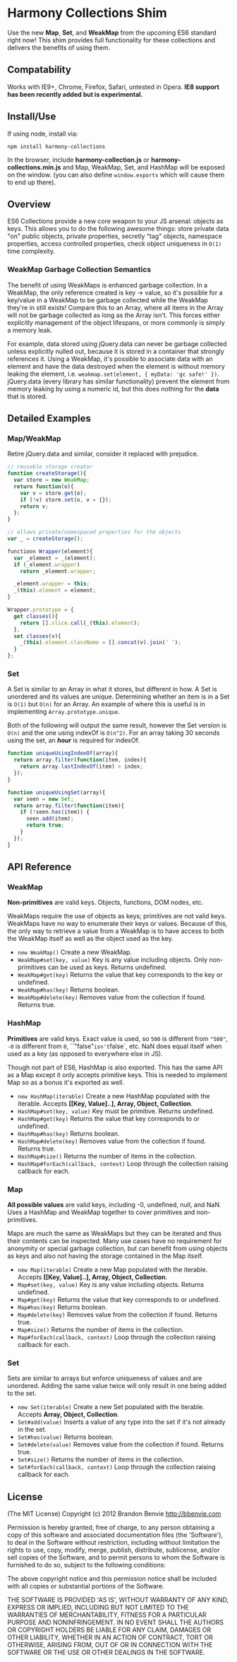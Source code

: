 # Harmony Collections Shim

Use the new __Map__, __Set__, and __WeakMap__ from the upcoming ES6 standard right now! This shim provides full functionality for these collections and delivers the benefits of using them.

## Compatability

Works with IE9+, Chrome, Firefox, Safari, untested in Opera. __IE8 support has been recently added but is experimental.__

## Install/Use

If using node, install via:

    npm install harmony-collections

In the browser, include __harmony-collection.js__ or __harmony-collections.min.js__ and Map, WeakMap, Set, and HashMap will be exposed on the window. (you can also define `window.exports` which will cause them to end up there).

## Overview

ES6 Collections provide a new core weapon to your JS arsenal: objects as keys. This allows you to do the following awesome things: store private data "on" public objects, private properties, secretly "tag" objects, namespace properties, access controlled properties, check object uniqueness in `O(1)` time complexity.

### WeakMap Garbage Collection Semantics

The benefit of using WeakMaps is enhanced garbage collection. In a WeakMap, the only reference created is key -> value, so it's possible for a key/value in a WeakMap to be garbage collected while the WeakMap they're in still exists! Compare this to an Array, where all items in the Array will not be garbage collected as long as the Array isn't. This forces either explicitly management of the object lifespans, or more commonly is simply a memory leak.

For example, data stored using jQuery.data can never be garbage collected unless explicitly nulled out, because it is stored in a container that strongly references it. Using a WeakMap, it's possible to associate data with an element and have the data destroyed when the element is without memory leaking the element, i.e. `weakmap.set(element, { myData: 'gc safe!' })`. jQuery.data (every library has similar functionality) prevent the element from memory leaking by using a numeric id, but this does nothing for the __data__ that is stored.

## Detailed Examples

### Map/WeakMap
Retire jQuery.data and similar, consider it replaced with prejudice.

```javascript
// reusable storage creator
function createStorage(){
  var store = new WeakMap;
  return function(o){
    var v = store.get(o);
    if (!v) store.set(o, v = {});
    return v;
  };
}

// allows private/namespaced properties for the objects
var _ = createStorage();

functioon Wrapper(element){
  var _element = _(element);
  if (_element.wrapper)
    return _element.wrapper;

  _element.wrapper = this;
  _(this).element = element;
}

Wrapper.prototype = {
  get classes(){
    return [].slice.call(_(this).element);
  },
  set classes(v){
    _(this).element.className = [].concat(v).join(' ');
  }
};
```

### Set
A Set is similar to an Array in what it stores, but different in how. A Set is unordered and its values are unique. Determining whether an item is in a Set is `O(1)` but `O(n)` for an Array. An example of where this is useful is in implementing `Array.prototype.unique`.

Both of the following will output the same result, however the Set version is `O(n)` and the one using indexOf is `O(n^2)`. For an array taking 30 seconds using the set, an __*hour*__ is required for indexOf.

```javascript
function uniqueUsingIndexOf(array){
  return array.filter(function(item, index){
    return array.lastIndexOf(item) > index;
  });
}

function uniqueUsingSet(array){
  var seen = new Set;
  return array.filter(function(item){
    if (!seen.has(item)) {
      seen.add(item);
      return true;
    }
  });
}
```


## API Reference

### WeakMap

__Non-primitives__ are valid keys. Objects, functions, DOM nodes, etc.

WeakMaps require the use of objects as keys; primitives are not valid keys. WeakMaps have no way to enumerate their keys or values. Because of this, the only way to retrieve a value from a WeakMap is to have access to both the WeakMap itself as well as the object used as the key.

* `new WeakMap()` Create a new WeakMap.
* `WeakMap#set(key, value)` Key is any value including objects. Only non-primitives can be used as keys. Returns undefined.
* `WeakMap#get(key)` Returns the value that key corresponds to the key or undefined.
* `WeakMap#has(key)` Returns boolean.
* `WeakMap#delete(key)` Removes value from the collection if found. Returns true.


### HashMap

__Primitives__ are valid keys. Exact value is used, so `500` is different from `"500"`, `-0` is different from `0`, ``"false"` isn't `false`, etc. NaN does equal itself when used as a key (as opposed to everywhere else in JS).

Though not part of ES6, HashMap is also exported. This has the same API as a Map except it only accepts primitive keys. This is needed to implement Map so as a bonus it's exported as well.

* `new HashMap(iterable)` Create a new HashMap populated with the iterable. Accepts __[[Key, Value]..], Array, Object, Collection__.
* `HashMap#set(key, value)` Key must be primitive. Returns undefined.
* `HashMap#get(key)` Returns the value that key corresponds to or undefined.
* `HashMap#has(key)` Returns boolean.
* `HashMap#delete(key)` Removes value from the collection if found. Returns true.
* `HashMap#size()` Returns the number of items in the collection.
* `HashMap#forEach(callback, context)` Loop through the collection raising callback for each.


### Map

__All possible values__ are valid keys, including -0, undefined, null, and NaN. Uses a HashMap and WeakMap together to cover primitives and non-primitives.

Maps are much the same as WeakMaps but they can be iterated and thus their contents can be inspected. Many use cases have no requirement for anonymity or special garbage collection, but can benefit from using objects as keys and also not having the storage contained in the Map itself.

* `new Map(iterable)` Create a new Map populated with the iterable. Accepts __[[Key, Value]..], Array, Object, Collection__.
* `Map#set(key, value)` Key is any value including objects. Returns undefined.
* `Map#get(key)` Returns the value that key corresponds to or undefined.
* `Map#has(key)` Returns boolean.
* `Map#delete(key)` Removes value from the collection if found. Returns true.
* `Map#size()` Returns the number of items in the collection.
* `Map#forEach(callback, context)` Loop through the collection raising callback for each.


### Set

Sets are similar to arrays but enforce uniqueness of values and are unordered. Adding the same value twice will only result in one being added to the set.

* `new Set(iterable)` Create a new Set populated with the iterable. Accepts __Array, Object, Collection__.
* `Set#add(value)` Inserts a value of any type into the set if it's not already in the set.
* `Set#has(value)` Returns boolean.
* `Set#delete(value)` Removes value from the collection if found. Returns true.
* `Set#size()` Returns the number of items in the collection.
* `Set#forEach(callback, context)` Loop through the collection raising callback for each.



## License

(The MIT License)
Copyright (c) 2012 Brandon Benvie <http://bbenvie.com>

Permission is hereby granted, free of charge, to any person obtaining a copy of this software and associated documentation files
(the 'Software'), to deal in the Software without restriction, including without limitation the rights to use, copy, modify, merge,
publish, distribute, sublicense, and/or sell copies of the Software, and to permit persons to whom the Software is furnished to do so,
subject to the following conditions:

The above copyright notice and this permission notice shall be included with all copies or substantial portions of the Software.

THE SOFTWARE IS PROVIDED 'AS IS', WITHOUT WARRANTY OF ANY KIND, EXPRESS OR IMPLIED, INCLUDING BUT NOT LIMITED TO THE WARRANTIES OF
MERCHANTABILITY, FITNESS FOR A PARTICULAR PURPOSE AND NONINFRINGEMENT. IN NO EVENT SHALL THE AUTHORS OR COPYRIGHT HOLDERS BE LIABLE
FOR ANY  CLAIM, DAMAGES OR OTHER LIABILITY, WHETHER IN AN ACTION OF CONTRACT, TORT OR OTHERWISE, ARISING FROM, OUT OF OR IN CONNECTION WITH
THE SOFTWARE OR THE USE OR OTHER DEALINGS IN THE SOFTWARE.
